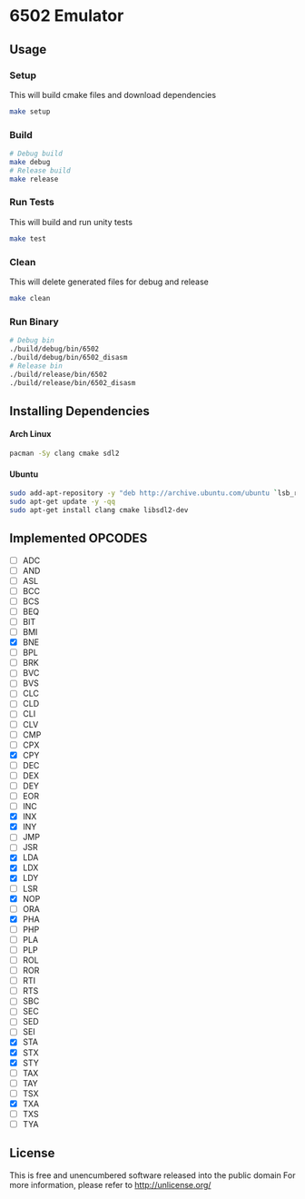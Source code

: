 # 6502 Emulator

## Usage

### Setup
This will build cmake files and download dependencies
```bash
make setup
```

### Build
```bash
# Debug build
make debug
# Release build
make release
```

### Run Tests
This will build and run unity tests
```bash
make test
```

### Clean
This will delete generated files for debug and release
```bash
make clean
```

### Run Binary
```bash
# Debug bin
./build/debug/bin/6502
./build/debug/bin/6502_disasm
# Release bin
./build/release/bin/6502
./build/release/bin/6502_disasm
```

## Installing Dependencies

#### Arch Linux
```bash
pacman -Sy clang cmake sdl2
```

#### Ubuntu
```bash
sudo add-apt-repository -y "deb http://archive.ubuntu.com/ubuntu `lsb_release -sc` main universe restricted multiverse"
sudo apt-get update -y -qq
sudo apt-get install clang cmake libsdl2-dev
```

## Implemented OPCODES
- [ ] ADC
- [ ] AND
- [ ] ASL
- [ ] BCC
- [ ] BCS
- [ ] BEQ
- [ ] BIT
- [ ] BMI
- [x] BNE
- [ ] BPL
- [ ] BRK
- [ ] BVC
- [ ] BVS
- [ ] CLC
- [ ] CLD
- [ ] CLI
- [ ] CLV
- [ ] CMP
- [ ] CPX
- [x] CPY
- [ ] DEC
- [ ] DEX
- [ ] DEY
- [ ] EOR
- [ ] INC
- [x] INX
- [x] INY
- [ ] JMP
- [ ] JSR
- [x] LDA
- [x] LDX
- [x] LDY
- [ ] LSR
- [x] NOP
- [ ] ORA
- [x] PHA
- [ ] PHP
- [ ] PLA
- [ ] PLP
- [ ] ROL
- [ ] ROR
- [ ] RTI
- [ ] RTS
- [ ] SBC
- [ ] SEC
- [ ] SED
- [ ] SEI
- [x] STA
- [x] STX
- [x] STY
- [ ] TAX
- [ ] TAY
- [ ] TSX
- [x] TXA
- [ ] TXS
- [ ] TYA

## License
This is free and unencumbered software released into the public domain
For more information, please refer to <http://unlicense.org/>
